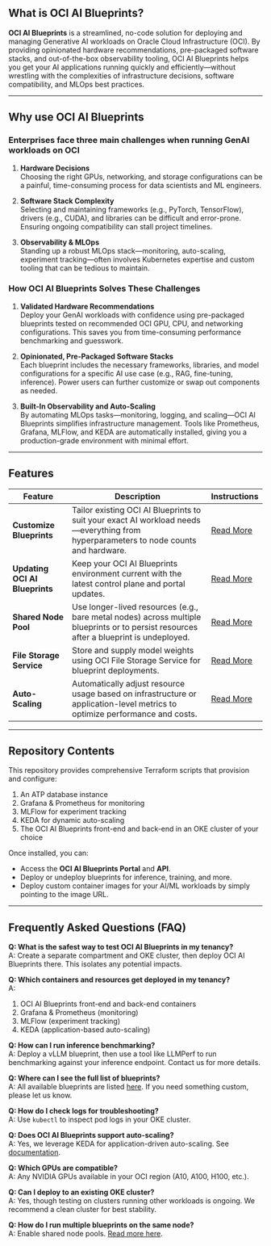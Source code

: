 ## What is OCI AI Blueprints?

**OCI AI Blueprints** is a streamlined, no-code solution for deploying and managing Generative AI workloads on Oracle Cloud Infrastructure (OCI). By providing opinionated hardware recommendations, pre-packaged software stacks, and out-of-the-box observability tooling, OCI AI Blueprints helps you get your AI applications running quickly and efficiently—without wrestling with the complexities of infrastructure decisions, software compatibility, and MLOps best practices.

---

## Why use OCI AI Blueprints

### Enterprises face three main challenges when running GenAI workloads on OCI

1. **Hardware Decisions**  
   Choosing the right GPUs, networking, and storage configurations can be a painful, time-consuming process for data scientists and ML engineers.

2. **Software Stack Complexity**  
   Selecting and maintaining frameworks (e.g., PyTorch, TensorFlow), drivers (e.g., CUDA), and libraries can be difficult and error-prone. Ensuring ongoing compatibility can stall project timelines.

3. **Observability & MLOps**  
   Standing up a robust MLOps stack—monitoring, auto-scaling, experiment tracking—often involves Kubernetes expertise and custom tooling that can be tedious to maintain.

### How OCI AI Blueprints Solves These Challenges

1. **Validated Hardware Recommendations**  
   Deploy your GenAI workloads with confidence using pre-packaged blueprints tested on recommended OCI GPU, CPU, and networking configurations. This saves you from time-consuming performance benchmarking and guesswork.

2. **Opinionated, Pre-Packaged Software Stacks**  
   Each blueprint includes the necessary frameworks, libraries, and model configurations for a specific AI use case (e.g., RAG, fine-tuning, inference). Power users can further customize or swap out components as needed.

3. **Built-In Observability and Auto-Scaling**  
   By automating MLOps tasks—monitoring, logging, and scaling—OCI AI Blueprints simplifies infrastructure management. Tools like Prometheus, Grafana, MLFlow, and KEDA are automatically installed, giving you a production-grade environment with minimal effort.

---

## Features

| Feature                        | Description                                                                                                                             | Instructions                                                  |
| ------------------------------ | --------------------------------------------------------------------------------------------------------------------------------------- | ------------------------------------------------------------- |
| **Customize Blueprints**       | Tailor existing OCI AI Blueprints to suit your exact AI workload needs—everything from hyperparameters to node counts and hardware.     | [Read More](../custom_blueprints/README.md)                   |
| **Updating OCI AI Blueprints** | Keep your OCI AI Blueprints environment current with the latest control plane and portal updates.                                       | [Read More](../installing_new_updates/README.md)              |
| **Shared Node Pool**           | Use longer-lived resources (e.g., bare metal nodes) across multiple blueprints or to persist resources after a blueprint is undeployed. | [Read More](../sample_blueprints/shared_node_pools/README.md) |
| **File Storage Service**       | Store and supply model weights using OCI File Storage Service for blueprint deployments.                                                | [Read More](../fss/README.md)                                 |
| **Auto-Scaling**               | Automatically adjust resource usage based on infrastructure or application-level metrics to optimize performance and costs.             | [Read More](../sample_blueprints/auto_scaling/README.md)      |

---

## Repository Contents

This repository provides comprehensive Terraform scripts that provision and configure:

1. An ATP database instance
2. Grafana & Prometheus for monitoring
3. MLFlow for experiment tracking
4. KEDA for dynamic auto-scaling
5. The OCI AI Blueprints front-end and back-end in an OKE cluster of your choice

Once installed, you can:

- Access the **OCI AI Blueprints Portal** and **API**.
- Deploy or undeploy blueprints for inference, training, and more.
- Deploy custom container images for your AI/ML workloads by simply pointing to the image URL.

---

## Frequently Asked Questions (FAQ)

**Q: What is the safest way to test OCI AI Blueprints in my tenancy?**  
A: Create a separate compartment and OKE cluster, then deploy OCI AI Blueprints there. This isolates any potential impacts.

**Q: Which containers and resources get deployed in my tenancy?**  
A:

1. OCI AI Blueprints front-end and back-end containers
2. Grafana & Prometheus (monitoring)
3. MLFlow (experiment tracking)
4. KEDA (application-based auto-scaling)

**Q: How can I run inference benchmarking?**  
A: Deploy a vLLM blueprint, then use a tool like LLMPerf to run benchmarking against your inference endpoint. Contact us for more details.

**Q: Where can I see the full list of blueprints?**  
A: All available blueprints are listed [here](../sample_blueprints/README.md). If you need something custom, please let us know.

**Q: How do I check logs for troubleshooting?**  
A: Use `kubectl` to inspect pod logs in your OKE cluster.

**Q: Does OCI AI Blueprints support auto-scaling?**  
A: Yes, we leverage KEDA for application-driven auto-scaling. See [documentation](../auto_scaling/README.md).

**Q: Which GPUs are compatible?**  
A: Any NVIDIA GPUs available in your OCI region (A10, A100, H100, etc.).

**Q: Can I deploy to an existing OKE cluster?**  
A: Yes, though testing on clusters running other workloads is ongoing. We recommend a clean cluster for best stability.

**Q: How do I run multiple blueprints on the same node?**  
A: Enable shared node pools. [Read more here](../sample_blueprints/shared_node_pools/README.md).
